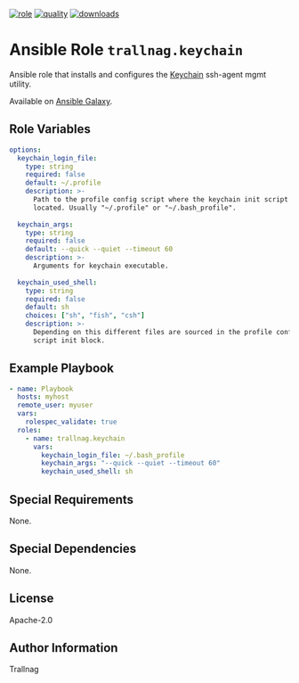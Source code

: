 [![role](https://img.shields.io/ansible/role/54857)](https://galaxy.ansible.com/trallnag/keychain)
[![quality](https://img.shields.io/ansible/quality/54857)](https://galaxy.ansible.com/trallnag/keychain)
[![downloads](https://img.shields.io/ansible/role/d/54857?label=downloads)](https://galaxy.ansible.com/trallnag/keychain)

# Ansible Role `trallnag.keychain`

Ansible role that installs and configures the [Keychain][keychain] ssh-agent mgmt utility.

[keychain]: https://github.com/funtoo/keychain

Available on [Ansible Galaxy](https://galaxy.ansible.com/trallnag/keychain).

## Role Variables

```yaml
options:
  keychain_login_file:
    type: string
    required: false
    default: ~/.profile
    description: >-
      Path to the profile config script where the keychain init script is
      located. Usually "~/.profile" or "~/.bash_profile".
    
  keychain_args:
    type: string
    required: false
    default: --quick --quiet --timeout 60
    description: >-
      Arguments for keychain executable.
  
  keychain_used_shell:
    type: string
    required: false
    default: sh
    choices: ["sh", "fish", "csh"]
    description: >-
      Depending on this different files are sourced in the profile config
      script init block. 
```

## Example Playbook

```yaml
- name: Playbook
  hosts: myhost
  remote_user: myuser
  vars:
    rolespec_validate: true
  roles:
    - name: trallnag.keychain
      vars:
        keychain_login_file: ~/.bash_profile
        keychain_args: "--quick --quiet --timeout 60"
        keychain_used_shell: sh
```

## Special Requirements

None.

## Special Dependencies

None.

## License

Apache-2.0

## Author Information

Trallnag
